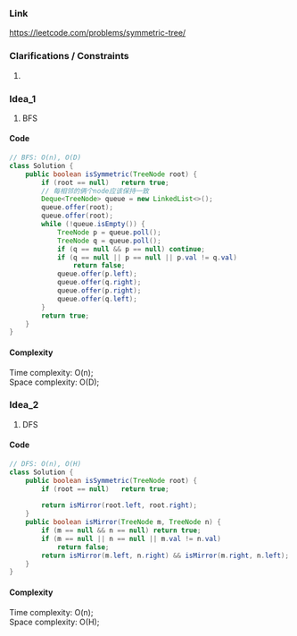 
### Link

https://leetcode.com/problems/symmetric-tree/

### Clarifications / Constraints

1. 

### Idea_1

1. BFS


#### Code

```java
// BFS: O(n), O(D)
class Solution {
    public boolean isSymmetric(TreeNode root) {
        if (root == null)   return true;
        // 每相邻的俩个node应该保持一致
        Deque<TreeNode> queue = new LinkedList<>();
        queue.offer(root);
        queue.offer(root);
        while (!queue.isEmpty()) {
            TreeNode p = queue.poll();
            TreeNode q = queue.poll();
            if (q == null && p == null) continue;
            if (q == null || p == null || p.val != q.val)
                return false;
            queue.offer(p.left);
            queue.offer(q.right);
            queue.offer(p.right);
            queue.offer(q.left);
        }
        return true;
    }
}
```

#### Complexity

Time complexity: O(n);   
Space complexity: O(D); 


### Idea_2

1. DFS


#### Code

```java
// DFS: O(n), O(H)
class Solution {
    public boolean isSymmetric(TreeNode root) {
        if (root == null)   return true;
        
        return isMirror(root.left, root.right);
    }
    public boolean isMirror(TreeNode m, TreeNode n) {
        if (m == null && n == null) return true;
        if (m == null || n == null || m.val != n.val)
            return false;
        return isMirror(m.left, n.right) && isMirror(m.right, n.left);
    }
}
```

#### Complexity

Time complexity: O(n);    
Space complexity: O(H);
